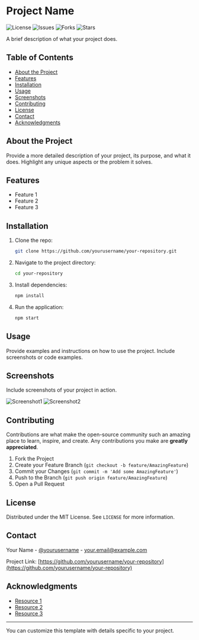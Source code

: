 # Project Name

![License](https://img.shields.io/github/license/yourusername/your-repository) ![Issues](https://img.shields.io/github/issues/yourusername/your-repository) ![Forks](https://img.shields.io/github/forks/yourusername/your-repository) ![Stars](https://img.shields.io/github/stars/yourusername/your-repository)

A brief description of what your project does.

## Table of Contents

- [About the Project](#about-the-project)
- [Features](#features)
- [Installation](#installation)
- [Usage](#usage)
- [Screenshots](#screenshots)
- [Contributing](#contributing)
- [License](#license)
- [Contact](#contact)
- [Acknowledgments](#acknowledgments)

## About the Project

Provide a more detailed description of your project, its purpose, and what it does. Highlight any unique aspects or the problem it solves.

## Features

- Feature 1
- Feature 2
- Feature 3

## Installation

1. Clone the repo:
   ```sh
   git clone https://github.com/yourusername/your-repository.git
   ```
2. Navigate to the project directory:
   ```sh
   cd your-repository
   ```
3. Install dependencies:
   ```sh
   npm install
   ```
4. Run the application:
   ```sh
   npm start
   ```

## Usage

Provide examples and instructions on how to use the project. Include screenshots or code examples.

## Screenshots

Include screenshots of your project in action.

![Screenshot1](link-to-screenshot1)
![Screenshot2](link-to-screenshot2)

## Contributing

Contributions are what make the open-source community such an amazing place to learn, inspire, and create. Any contributions you make are **greatly appreciated**.

1. Fork the Project
2. Create your Feature Branch (`git checkout -b feature/AmazingFeature`)
3. Commit your Changes (`git commit -m 'Add some AmazingFeature'`)
4. Push to the Branch (`git push origin feature/AmazingFeature`)
5. Open a Pull Request

## License

Distributed under the MIT License. See `LICENSE` for more information.

## Contact

Your Name - [@yourusername](https://twitter.com/yourusername) - your.email@example.com

Project Link: [https://github.com/yourusername/your-repository](https://github.com/yourusername/your-repository)

## Acknowledgments

- [Resource 1](https://example.com)
- [Resource 2](https://example.com)
- [Resource 3](https://example.com)

---

You can customize this template with details specific to your project.
